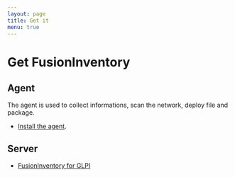 ```yaml
---
layout: page
title: Get it
menu: true
---
```


# Get FusionInventory

## Agent

The agent is used to collect informations, scan the network, deploy file and package.

* [Install the agent](/documentation/documentation/agent/installation.html).

## Server

* [FusionInventory for GLPI](/documentation/documentation/fi4g/installation.html)
